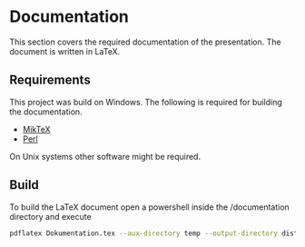 # Documentation

This section covers the required documentation of the presentation.
The document is written in LaTeX.

## Requirements

This project was build on Windows. The following is required for building
the documentation.

-   [MikTeX](https://miktex.org/download)
-   [Perl](https://strawberryperl.com/)

On Unix systems other software might be required.

## Build

To build the LaTeX document open a powershell inside the /documentation directory and execute

```sh
pdflatex Dokumentation.tex --aux-directory temp --output-directory dist
```
